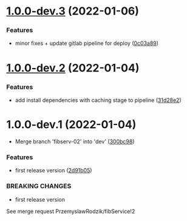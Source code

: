 # [1.0.0-dev.3](https://gitlab.com/PrzemyslawRodzik/fibService/compare/v1.0.0-dev.2...v1.0.0-dev.3) (2022-01-06)


### Features

* minor fixes + update gitlab pipeline for deploy ([0c03a89](https://gitlab.com/PrzemyslawRodzik/fibService/commit/0c03a89cb49a54dd7603ab5fd22a0851466b4acf))

# [1.0.0-dev.2](https://gitlab.com/PrzemyslawRodzik/fibService/compare/v1.0.0-dev.1...v1.0.0-dev.2) (2022-01-04)


### Features

* add install dependencies with caching stage to pipeline ([31d28e2](https://gitlab.com/PrzemyslawRodzik/fibService/commit/31d28e203e89c6e70f8d5ed0c805c772977c1977))

# 1.0.0-dev.1 (2022-01-04)


* Merge branch 'fibserv-02' into 'dev' ([300bc98](https://gitlab.com/PrzemyslawRodzik/fibService/commit/300bc9884a30086fdc186251c8e880355bf76064))


### Features

* first release version ([2d91b05](https://gitlab.com/PrzemyslawRodzik/fibService/commit/2d91b059bb73c26dae7264d8741b45fc5855e7b4))


### BREAKING CHANGES

* first release version

See merge request PrzemyslawRodzik/fibService!2

